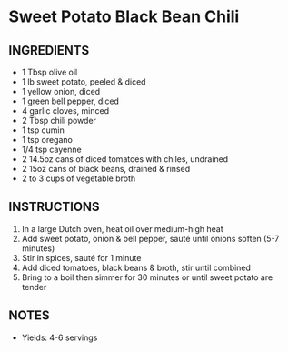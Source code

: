 # Sweet Potato Black Bean Chili
## INGREDIENTS
- 1 Tbsp olive oil
- 1 lb sweet potato, peeled & diced
- 1 yellow onion, diced
- 1 green bell pepper, diced
- 4 garlic cloves, minced
- 2 Tbsp chili powder
- 1 tsp cumin
- 1 tsp oregano
- 1/4 tsp cayenne
- 2 14.5oz cans of diced tomatoes with chiles, undrained
- 2 15oz cans of black beans, drained & rinsed
- 2 to 3 cups of vegetable broth

## INSTRUCTIONS

1. In a large Dutch oven, heat oil over medium-high heat
2. Add sweet potato, onion & bell pepper, sauté until onions soften (5-7 minutes)
3. Stir in spices, sauté for 1 minute
4. Add diced tomatoes, black beans & broth, stir until combined
5. Bring to a boil then simmer for 30 minutes or until sweet potato are tender

## NOTES

-  Yields: 4-6 servings